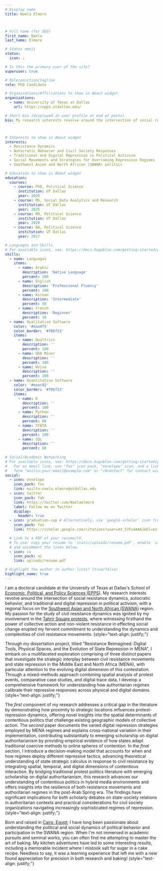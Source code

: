 ```yaml
---
# Display name
title: Naela Elmore



# Full name (for SEO)
first_name: Naela
last_name: Elmore

# Status emoji
status:
  icon: ☕️

# Is this the primary user of the site?
superuser: true

# Role/position/tagline
role: PhD Candidate 

# Organizations/Affiliations to show in About widget
organizations:
  - name: University of Texas at Dallas
    url: https://epps.utdallas.edu/

# Short bio (displayed in user profile at end of posts)
bio: My research interests revolve around the intersection of social resistance dynamics, autocratic behavior, and traditional and digital repression in political activism, with a regional focus on the Southwest Asian and North African (SWANA) region. 



# Interests to show in About widget
interests:
  - Resistance Dynamics
  - Autocratic Behavior and Civil Society Responses
  - Traditional and Digital Repression in Political Activism
  - Social Movements and Strategies for Overcoming Repressive Regimes
  - Southwest Asian and North African (SWANA) politics 

# Education to show in About widget
education:
  courses:
    - course: PhD, Political Science
      institution: UT Dallas
      year: 2026
    - course: MS, Social Data Analytics and Research
      institution: UT Dallas
      year: 2025
    - course: MA, Political Science
      institution: UT Dallas
      year: 2020
    - course: BA, Political Science
      institution: UT Dallas 
      year: 2017

# Languages and Skills 
# For available icons, see: https://docs.hugoblox.com/getting-started/page-builder/#icons
skills:
  - name: Languages
    items:
      - name: Arabic
        description: 'Native Language'
        percent: 100
      - name: English
        description: 'Professional Fluency'
        percent: 100
      - name: Korean
        description: 'Intermediate'
        percent: 50
      - name: French
        description: 'Beginner'
        percent: 30
  - name: Qualitative Software
    color: '#daa4f5'
    color_border: '#f0bf23'
    items:
      - name: Qualtrics
        description: ''
        percent: 100
      - name: QDA Miner
        description: ''
        percent: 100
      - name: NVivo
        description: ''
        percent: 100
  - name: Quantitative Software
    color: '#eeac02'
    color_border: '#f0bf23'
    items:
      - name: R
        description: ''
        percent: 100
      - name: Python
        description: ''
        percent: 80
      - name: STATA
        description: ''
        percent: 100
      - name: SQL
        description: ''
        percent: 80
 
# Social/Academic Networking
# For available icons, see: https://docs.hugoblox.com/getting-started/page-builder/#icons
#   For an email link, use "fas" icon pack, "envelope" icon, and a link in the
#   form "mailto:your-email@example.com" or "/#contact" for contact widget.
social:
  - icon: envelope
    icon_pack: fas
    link: mailto:naela.elmore@utdallas.edu
  - icon: twitter
    icon_pack: fab
    link: https://twitter.com/Naelaelmore
    label: Follow me on Twitter
    display:
      header: true
  - icon: graduation-cap # Alternatively, use `google-scholar` icon from `ai` icon pack
    icon_pack: fas
    link: https://scholar.google.com/citations?user=X4_57FcAAAAJ&hl=en

  # Link to a PDF of your resume/CV.
  # To use: copy your resume to `static/uploads/resume.pdf`, enable `ai` icons in `params.yaml`,
  # and uncomment the lines below.
  - icon: cv
    icon_pack: ai
    link: uploads/resume.pdf

# Highlight the author in author lists? (true/false)
highlight_name: true
---
```


I am a doctoral candidate at the University of Texas at Dallas's School of [Economic, Political, and Policy Sciences (EPPS)](https://epps.utdallas.edu/). My research interests revolve around the intersection of social resistance dynamics, autocratic behavior, and traditional and digital repression in political activism, with a regional focus on the [Southwest Asian and North African (SWANA)](https://aapirc.ucsc.edu/swana/what-is-swana.html) region. My passion for the study of civil resistance dynamics was ignited by my involvement in the [Tahrir Square protests](https://merip.org/2011/04/the-18-days-of-tahrir/), where witnessing firsthand the power of collective action and non-violent resistance in effecting social change erupted my fervent commitment to understanding the dynamics and complexities of civil resistance movements.
{style="text-align: justify;"}

Through my dissertation project, titled "Resistance Reimagined: Digital Tools, Physical Spaces, and the Evolution of State Repression in MENA", I embark on a multifaceted exploration comprising of three distinct papers that investigate the strategic interplay between civil resistance movements and state repression in the Middle East and North Africa (MENA), with particular attention to the evolving digital dimension of this contestation. Through a mixed-methods approach combining spatial analysis of protest events, comparative case studies, and digital trace data, I develop a comprehensive framework for understanding how authoritarian regimes calibrate their repressive responses across physical and digital domains.
{style="text-align: justify;"}

The *first* component of my research addresses a critical gap in the literature by demonstrating how proximity to strategic locations influences protest-repression dynamics, offering novel insights into the spatial determinants of contentious politics that challenge existing geographic models of collective action. The *second* paper documents the varied digital repression strategies employed by MENA regimes and explains cross-national variation in their implementation, contributing substantially to emerging scholarship on digital authoritarianism by providing empirical evidence of how states adapt traditional coercive methods to online spheres of contention. In the *final* section, I introduce a decision-making model that accounts for when and how regimes deploy different repressive tactics, advancing theoretical understanding of state strategic calculus in response to civil resistance by integrating spatial, temporal, and digital dimensions of contentious interaction. By bridging traditional protest politics literature with emerging scholarship on digital authoritarianism, this research advances our understanding of contentious politics in hybrid media environments and offers insights into the resilience of both resistance movements and authoritarian regimes in the post-Arab Spring era. The findings have significant implications for both scholarly debates on state-society relations in authoritarian contexts and practical considerations for civil society organizations navigating increasingly sophisticated regimes of repression.
{style="text-align: justify;"}

Born and raised in [Cairo, Egypt](https://www.gettyimages.com/photos/cairo); I have long been passionate about understanding the political and social dynamics of political behavior and participation in the SWANA region. When I'm not immersed in academic pursuits and seminal works, you can often find me attempting to master the art of baking. My kitchen adventures have led to some interesting results, including a memorable incident where I mistook salt for sugar in a cake recipe. Needless to say, it was a learning experience that left me with a new found appreciation for precision in both research and baking!
{style="text-align: justify;"}

